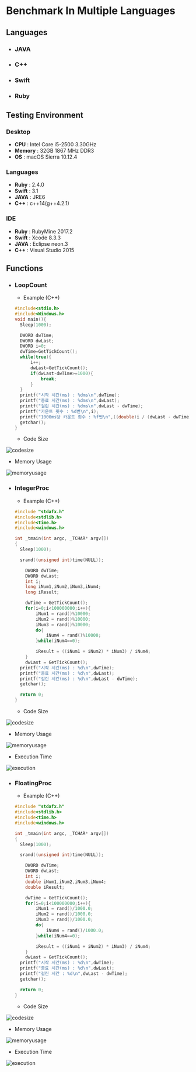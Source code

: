 # Benchmark In Multiple Languages


## Languages

* ### JAVA
* ### C++
* ### Swift
* ### Ruby

## Testing Environment

### Desktop
  * **CPU** : Intel Core i5-2500 3.30GHz
  * **Memory** : 32GB 1867 MHz DDR3
  * **OS** : macOS Sierra 10.12.4

### Languages
* **Ruby** : 2.4.0
* **Swift** : 3.1
* **JAVA** : JRE6
* **C++** : c++14(g++4.2.1)

### IDE
* **Ruby** : RubyMine 2017.2
* **Swift** : Xcode 8.3.3
* **JAVA** : Eclipse neon.3
* **C++** : Visual Studio 2015


## Functions

* ### LoopCount
  * Example (C++)
  ```c
  #include<stdio.h>
  #include<Windows.h>
  void main(){
  	Sleep(1000);

  	DWORD dwTime;
  	DWORD dwLast;
  	DWORD i=0;
  	dwTime=GetTickCount();
  	while(true){
  		i++;
  		dwLast=GetTickCount();
  		if(dwLast-dwTime>=1000){
  			break;
  		}
  	}
  	printf("시작 시간(ms) : %dms\n",dwTime);
  	printf("종료 시간(ms) : %dms\n",dwLast);
  	printf("걸린 시간(ms) : %dms\n",dwLast - dwTime);
  	printf("카운트 횟수 : %d번\n",i);
  	printf("1000ms당 카운트 횟수 : %f번\n",((double)i / (dwLast - dwTime) * 1000));
  	getchar();
  }
  ```
  * Code Size

![codesize](Images/LoopCount/CodeSize.png)

  * Memory Usage

![memoryusage](Images/LoopCount/MemoryUsage.png)

* ### IntegerProc
  * Example (C++)
  ```c
  #include "stdafx.h"
  #include<stdlib.h>
  #include<time.h>
  #include<windows.h>

  int _tmain(int argc, _TCHAR* argv[])
  {
  	Sleep(1000);

  	srand((unsigned int)time(NULL));

      DWORD dwTime;
      DWORD dwLast;
      int i;
      long iNum1,iNum2,iNum3,iNum4;
      long iResult;

      dwTime = GetTickCount();
      for(i=0;i<100000000;i++){
          iNum1 = rand()%10000;
          iNum2 = rand()%10000;
          iNum3 = rand()%10000;
          do{
              iNum4 = rand()%10000;
          }while(iNum4==0);

          iResult = ((iNum1 + iNum2) * iNum3) / iNum4;
      }
      dwLast = GetTickCount();
  	printf("시작 시간(ms) : %d\n",dwTime);
  	printf("종료 시간(ms) : %d\n",dwLast);
  	printf("걸린 시간(ms) : %d\n",dwLast - dwTime);
  	getchar();

  	return 0;
  }
  ```
  * Code Size

![codesize](Images/IntegerProcess/CodeSize.png)

  * Memory Usage

![memoryusage](Images/IntegerProcess/MemoryUsage.png)

  * Execution Time

![execution](Images/IntegerProcess/ExecTime.png)


* ### FloatingProc
  * Example (C++)
  ```c
  #include "stdafx.h"
  #include<stdlib.h>
  #include<time.h>
  #include<windows.h>

  int _tmain(int argc, _TCHAR* argv[])
  {
  	Sleep(1000);

  	srand((unsigned int)time(NULL));

      DWORD dwTime;
      DWORD dwLast;
      int i;
      double iNum1,iNum2,iNum3,iNum4;
      double iResult;

      dwTime = GetTickCount();
      for(i=0;i<100000000;i++){
          iNum1 = rand()/1000.0;
          iNum2 = rand()/1000.0;
          iNum3 = rand()/1000.0;
          do{
              iNum4 = rand()/1000.0;
          }while(iNum4==0);

          iResult = ((iNum1 + iNum2) * iNum3) / iNum4;
      }
      dwLast = GetTickCount();
  	printf("시작 시간(ms) : %d\n",dwTime);
  	printf("종료 시간(ms) : %d\n",dwLast);
  	printf("걸린 시간 : %d\n",dwLast - dwTime);
  	getchar();

  	return 0;
  }
  ```
  * Code Size

![codesize](Images/FloatProcess/CodeSize.png)

  * Memory Usage

![memoryusage](Images/FloatProcess/MemoryUsage.png)

  * Execution Time

![execution](Images/FloatProcess/ExecTime.png)
